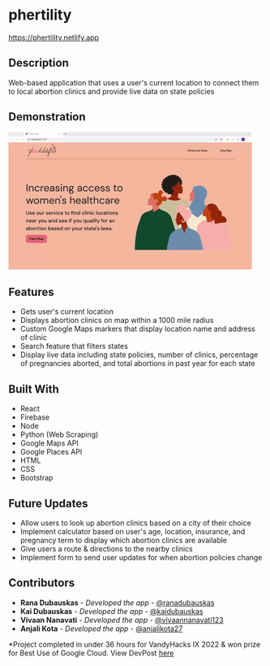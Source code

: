 # phertility

https://phertility.netlify.app

## Description
Web-based application that uses a user's current location to connect them to local abortion clinics and provide live data on state policies 

## Demonstration
![](demonstration.gif) 

## Features
- Gets user's current location
- Displays abortion clinics on map within a 1000 mile radius
- Custom Google Maps markers that display location name and address of clinic 
- Search feature that filters states
- Display live data including state policies, number of clinics, percentage of pregnancies aborted, and total abortions in past year for each state


## Built With
- React
- Firebase
- Node
- Python (Web Scraping)
- Google Maps API
- Google Places API
- HTML
- CSS
- Bootstrap

## Future Updates
- Allow users to look up abortion clinics based on a city of their choice
- Implement calculator based on user's age, location, insurance, and pregnancy term to display which abortion clinics are available
- Give users a route & directions to the nearby clinics
- Implement form to send user updates for when abortion policies change 

## Contributors
  - **Rana Dubauskas** - *Developed the app* -
    [@ranadubauskas](https://github.com/ranadubauskas)
  - **Kai Dubauskas** - *Developed the app*  - [@kaidubauskas](https://github.com/KaiDubauskas)
  - **Vivaan Nanavati** - *Developed the app* - [@vivaannanavati123](https://github.com/vivaannanavati123)
  - **Anjali Kota** - *Developed the app* - [@anjalikota27](https://github.com/Anjalikota27)
  
*Project completed in under 36 hours for VandyHacks IX 2022 & won prize for Best Use of Google Cloud. View DevPost [here](https://devpost.com/software/phertility)

